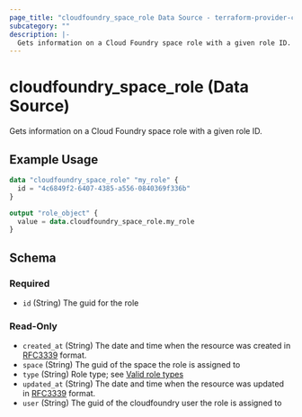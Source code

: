 ```yaml
---
page_title: "cloudfoundry_space_role Data Source - terraform-provider-cloudfoundry"
subcategory: ""
description: |-
  Gets information on a Cloud Foundry space role with a given role ID.
---
```


# cloudfoundry_space_role (Data Source)

Gets information on a Cloud Foundry space role with a given role ID.

## Example Usage

```terraform
data "cloudfoundry_space_role" "my_role" {
  id = "4c6849f2-6407-4385-a556-0840369f336b"
}

output "role_object" {
  value = data.cloudfoundry_space_role.my_role
}
```

<!-- schema generated by tfplugindocs -->
## Schema

### Required

- `id` (String) The guid for the role

### Read-Only

- `created_at` (String) The date and time when the resource was created in [RFC3339](https://www.ietf.org/rfc/rfc3339.txt) format.
- `space` (String) The guid of the space the role is assigned to
- `type` (String) Role type; see [Valid role types](https://v3-apidocs.cloudfoundry.org/version/3.154.0/index.html#valid-role-types)
- `updated_at` (String) The date and time when the resource was updated in [RFC3339](https://www.ietf.org/rfc/rfc3339.txt) format.
- `user` (String) The guid of the cloudfoundry user the role is assigned to